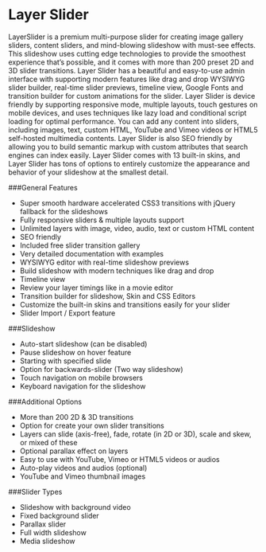 Layer Slider
============

LayerSlider is a premium multi-purpose slider for creating image gallery sliders, content sliders, and mind-blowing slideshow with must-see effects. This slideshow uses cutting edge technologies to provide the smoothest experience that’s possible, and it comes with more than 200 preset 2D and 3D slider transitions. Layer Slider has a beautiful and easy-to-use admin interface with supporting modern features like drag and drop WYSIWYG slider builder, real-time slider previews, timeline view, Google Fonts and transition builder for custom animations for the slider. Layer Slider is device friendly by supporting responsive mode, multiple layouts, touch gestures on mobile devices, and uses techniques like lazy load and conditional script loading for optimal performance.
You can add any content into sliders, including images, text, custom HTML, YouTube and Vimeo videos or HTML5 self-hosted multimedia contents. Layer Slider is also SEO friendly by allowing you to build semantic markup with custom attributes that search engines can index easily.
Layer Slider comes with 13 built-in skins, and Layer Slider has tons of options to entirely customize the appearance and behavior of your slideshow at the smallest detail.

###General Features

- Super smooth hardware accelerated CSS3 transitions with jQuery fallback for the slideshows
- Fully responsive sliders & multiple layouts support
- Unlimited layers with image, video, audio, text or custom HTML content
- SEO friendly
- Included free slider transition gallery
- Very detailed documentation with examples
- WYSIWYG editor with real-time slideshow previews
- Build slideshow with modern techniques like drag and drop
- Timeline view
- Review your layer timings like in a movie editor
- Transition builder for slideshow, Skin and CSS Editors
- Customize the built-in skins and transitions easily for your slider
- Slider Import / Export feature

###Slideshow

- Auto-start slideshow (can be disabled)
- Pause slideshow on hover feature
- Starting with specified slide
- Option for backwards-slider (Two way slideshow)
- Touch navigation on mobile browsers
- Keyboard navigation for the slideshow

###Additional Options

- More than 200 2D & 3D transitions
- Option for create your own slider transitions
- Layers can slide (axis-free), fade, rotate (in 2D or 3D), scale and skew, or mixed of these
- Optional parallax effect on layers
- Easy to use with YouTube, Vimeo or HTML5 videos or audios
- Auto-play videos and audios (optional)
- YouTube and Vimeo thumbnail images

###Slider Types

- Slideshow with background video
- Fixed background slider
- Parallax slider
- Full width slideshow
- Media slideshow